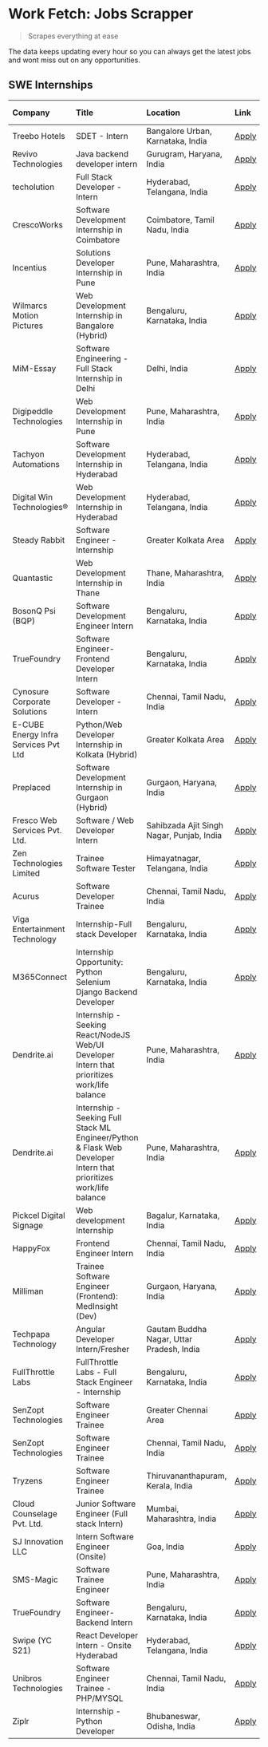 # Work Fetch: Jobs Scrapper
> Scrapes everything at ease

The data keeps updating every hour so you can always get the latest jobs and wont miss out on any opportunities.

## SWE Internships
<!--START_SECTION:workfetch-->
| Company                              | Title                                                                                                              | Location                                  | Link                                                                                                                                                                                                                                                                                                                            | Date Posted   |
|:-------------------------------------|:-------------------------------------------------------------------------------------------------------------------|:------------------------------------------|:--------------------------------------------------------------------------------------------------------------------------------------------------------------------------------------------------------------------------------------------------------------------------------------------------------------------------------|:--------------|
| Treebo Hotels                        | SDET - Intern                                                                                                      | Bangalore Urban, Karnataka, India         | [Apply](https://in.linkedin.com/jobs/view/sdet-intern-at-treebo-hotels-3902832257?position=11&pageNum=0&refId=cP5YfXWPi7B9jZqpiOpIOg%3D%3D&trackingId=HNH1u4bXcySXm3sFz34ifA%3D%3D&trk=public_jobs_jserp-result_search-card)                                                                                                    | 2024-04-19    |
| Revivo Technologies                  | Java backend developer intern                                                                                      | Gurugram, Haryana, India                  | [Apply](https://in.linkedin.com/jobs/view/java-backend-developer-intern-at-revivo-technologies-3906034446?position=26&pageNum=0&refId=cP5YfXWPi7B9jZqpiOpIOg%3D%3D&trackingId=mwxL84zEuTkVN7qJ%2BzOcZQ%3D%3D&trk=public_jobs_jserp-result_search-card)                                                                          | 2024-04-19    |
| techolution                          | Full Stack Developer - Intern                                                                                      | Hyderabad, Telangana, India               | [Apply](https://in.linkedin.com/jobs/view/full-stack-developer-intern-at-techolution-3904814977?position=28&pageNum=0&refId=cP5YfXWPi7B9jZqpiOpIOg%3D%3D&trackingId=0IbvxYIwR2vSiZ2%2FwC88bA%3D%3D&trk=public_jobs_jserp-result_search-card)                                                                                    | 2024-04-18    |
| CrescoWorks                          | Software Development Internship in Coimbatore                                                                      | Coimbatore, Tamil Nadu, India             | [Apply](https://in.linkedin.com/jobs/view/software-development-internship-in-coimbatore-at-crescoworks-3904327953?position=6&pageNum=0&refId=cP5YfXWPi7B9jZqpiOpIOg%3D%3D&trackingId=vzq%2Fsf6OpWGwF6axGnMvJg%3D%3D&trk=public_jobs_jserp-result_search-card)                                                                   | 2024-04-17    |
| Incentius                            | Solutions Developer Internship in Pune                                                                             | Pune, Maharashtra, India                  | [Apply](https://in.linkedin.com/jobs/view/solutions-developer-internship-in-pune-at-incentius-3904329499?position=15&pageNum=0&refId=cP5YfXWPi7B9jZqpiOpIOg%3D%3D&trackingId=A7KF6ep%2BCd4EsVW%2BKnarqA%3D%3D&trk=public_jobs_jserp-result_search-card)                                                                         | 2024-04-17    |
| Wilmarcs Motion Pictures             | Web Development Internship in Bangalore (Hybrid)                                                                   | Bengaluru, Karnataka, India               | [Apply](https://in.linkedin.com/jobs/view/web-development-internship-in-bangalore-hybrid-at-wilmarcs-motion-pictures-3904333111?position=40&pageNum=0&refId=cP5YfXWPi7B9jZqpiOpIOg%3D%3D&trackingId=JBQzK1WUZBhtdpP9s64maQ%3D%3D&trk=public_jobs_jserp-result_search-card)                                                      | 2024-04-17    |
| MiM-Essay                            | Software Engineering - Full Stack Internship in Delhi                                                              | Delhi, India                              | [Apply](https://in.linkedin.com/jobs/view/software-engineering-full-stack-internship-in-delhi-at-mim-essay-3901647332?position=19&pageNum=0&refId=cP5YfXWPi7B9jZqpiOpIOg%3D%3D&trackingId=DlRchrmT60I7CkYhHc9aug%3D%3D&trk=public_jobs_jserp-result_search-card)                                                                | 2024-04-15    |
| Digipeddle Technologies              | Web Development Internship in Pune                                                                                 | Pune, Maharashtra, India                  | [Apply](https://in.linkedin.com/jobs/view/web-development-internship-in-pune-at-digipeddle-technologies-3898605884?position=36&pageNum=0&refId=cP5YfXWPi7B9jZqpiOpIOg%3D%3D&trackingId=eeEVMt4jXq475msiQHkSEA%3D%3D&trk=public_jobs_jserp-result_search-card)                                                                   | 2024-04-13    |
| Tachyon Automations                  | Software Development Internship in Hyderabad                                                                       | Hyderabad, Telangana, India               | [Apply](https://in.linkedin.com/jobs/view/software-development-internship-in-hyderabad-at-tachyon-automations-3896969464?position=23&pageNum=0&refId=cP5YfXWPi7B9jZqpiOpIOg%3D%3D&trackingId=EktP4UdQBcnXl4AipUk8Sw%3D%3D&trk=public_jobs_jserp-result_search-card)                                                             | 2024-04-12    |
| Digital Win Technologies®            | Web Development Internship in Hyderabad                                                                            | Hyderabad, Telangana, India               | [Apply](https://in.linkedin.com/jobs/view/web-development-internship-in-hyderabad-at-digital-win-technologies%C2%AE-3893193501?position=49&pageNum=0&refId=cP5YfXWPi7B9jZqpiOpIOg%3D%3D&trackingId=DSGsrUDHKUy6nBcJYFY%2F%2Bg%3D%3D&trk=public_jobs_jserp-result_search-card)                                                   | 2024-04-10    |
| Steady Rabbit                        | Software Engineer - Internship                                                                                     | Greater Kolkata Area                      | [Apply](https://in.linkedin.com/jobs/view/software-engineer-internship-at-steady-rabbit-3885171077?position=4&pageNum=0&refId=cP5YfXWPi7B9jZqpiOpIOg%3D%3D&trackingId=RB6FROZ3f4gAVtFT4pJUCw%3D%3D&trk=public_jobs_jserp-result_search-card)                                                                                    | 2024-04-08    |
| Quantastic                           | Web Development Internship in Thane                                                                                | Thane, Maharashtra, India                 | [Apply](https://in.linkedin.com/jobs/view/web-development-internship-in-thane-at-quantastic-3888221292?position=55&pageNum=0&refId=cP5YfXWPi7B9jZqpiOpIOg%3D%3D&trackingId=ZnVOKWiLCeGEmBxFflLzbw%3D%3D&trk=public_jobs_jserp-result_search-card)                                                                               | 2024-04-08    |
| BosonQ Psi (BQP)                     | Software Development Engineer Intern                                                                               | Bengaluru, Karnataka, India               | [Apply](https://in.linkedin.com/jobs/view/software-development-engineer-intern-at-bosonq-psi-bqp-3888328596?position=22&pageNum=0&refId=cP5YfXWPi7B9jZqpiOpIOg%3D%3D&trackingId=IQFdA0tswZQaoyCCCj%2BvsA%3D%3D&trk=public_jobs_jserp-result_search-card)                                                                        | 2024-04-06    |
| TrueFoundry                          | Software Engineer- Frontend Developer Intern                                                                       | Bengaluru, Karnataka, India               | [Apply](https://in.linkedin.com/jobs/view/software-engineer-frontend-developer-intern-at-truefoundry-3887320206?position=14&pageNum=0&refId=cP5YfXWPi7B9jZqpiOpIOg%3D%3D&trackingId=YXXTSZ2UavqWTjA%2FsMw%2BAw%3D%3D&trk=public_jobs_jserp-result_search-card)                                                                  | 2024-04-05    |
| Cynosure Corporate Solutions         | Software Developer -Intern                                                                                         | Chennai, Tamil Nadu, India                | [Apply](https://in.linkedin.com/jobs/view/software-developer-intern-at-cynosure-corporate-solutions-3884767755?position=16&pageNum=0&refId=cP5YfXWPi7B9jZqpiOpIOg%3D%3D&trackingId=nDRfMQFmUuPvHYaLwYYZmQ%3D%3D&trk=public_jobs_jserp-result_search-card)                                                                       | 2024-04-04    |
| E-CUBE Energy Infra Services Pvt Ltd | Python/Web Developer Internship in Kolkata (Hybrid)                                                                | Greater Kolkata Area                      | [Apply](https://in.linkedin.com/jobs/view/python-web-developer-internship-in-kolkata-hybrid-at-e-cube-energy-infra-services-pvt-ltd-3882160442?position=8&pageNum=0&refId=cP5YfXWPi7B9jZqpiOpIOg%3D%3D&trackingId=wcJZsPXdB57XCYPxyChZDQ%3D%3D&trk=public_jobs_jserp-result_search-card)                                        | 2024-04-02    |
| Preplaced                            | Software Development Internship in Gurgaon (Hybrid)                                                                | Gurgaon, Haryana, India                   | [Apply](https://in.linkedin.com/jobs/view/software-development-internship-in-gurgaon-hybrid-at-preplaced-3880567870?position=20&pageNum=0&refId=cP5YfXWPi7B9jZqpiOpIOg%3D%3D&trackingId=nC0bRVA0a9QASC1W%2Ft0s%2Fg%3D%3D&trk=public_jobs_jserp-result_search-card)                                                              | 2024-04-01    |
| Fresco Web Services Pvt. Ltd.        | Software / Web Developer Intern                                                                                    | Sahibzada Ajit Singh Nagar, Punjab, India | [Apply](https://in.linkedin.com/jobs/view/software-web-developer-intern-at-fresco-web-services-pvt-ltd-3880552598?position=50&pageNum=0&refId=cP5YfXWPi7B9jZqpiOpIOg%3D%3D&trackingId=NbBbXiD0dM%2BOyuxiHZQYXg%3D%3D&trk=public_jobs_jserp-result_search-card)                                                                  | 2024-04-01    |
| Zen Technologies Limited             | Trainee Software  Tester                                                                                           | Himayatnagar, Telangana, India            | [Apply](https://in.linkedin.com/jobs/view/trainee-software-tester-at-zen-technologies-limited-3872100214?position=9&pageNum=0&refId=cP5YfXWPi7B9jZqpiOpIOg%3D%3D&trackingId=i2ge4A3iIkfKN38jrpDvUA%3D%3D&trk=public_jobs_jserp-result_search-card)                                                                              | 2024-03-26    |
| Acurus                               | Software Developer Trainee                                                                                         | Chennai, Tamil Nadu, India                | [Apply](https://in.linkedin.com/jobs/view/software-developer-trainee-at-acurus-3871400616?position=17&pageNum=0&refId=cP5YfXWPi7B9jZqpiOpIOg%3D%3D&trackingId=hq24OUKwC0iiIk6bOuahKw%3D%3D&trk=public_jobs_jserp-result_search-card)                                                                                            | 2024-03-26    |
| Viga Entertainment Technology        | Internship-Full stack Developer                                                                                    | Bengaluru, Karnataka, India               | [Apply](https://in.linkedin.com/jobs/view/internship-full-stack-developer-at-viga-entertainment-technology-3870669789?position=21&pageNum=0&refId=cP5YfXWPi7B9jZqpiOpIOg%3D%3D&trackingId=ZWGgrRIq584c0q%2BJ%2BVqRhQ%3D%3D&trk=public_jobs_jserp-result_search-card)                                                            | 2024-03-25    |
| M365Connect                          | Internship Opportunity: Python Selenium Django Backend Developer                                                   | Bengaluru, Karnataka, India               | [Apply](https://in.linkedin.com/jobs/view/internship-opportunity-python-selenium-django-backend-developer-at-m365connect-3868219387?position=60&pageNum=0&refId=cP5YfXWPi7B9jZqpiOpIOg%3D%3D&trackingId=sl%2BvW3aKdvkR7A2mgtuR8A%3D%3D&trk=public_jobs_jserp-result_search-card)                                                | 2024-03-24    |
| Dendrite.ai                          | Internship - Seeking React/NodeJS Web/UI Developer Intern that prioritizes work/life balance                       | Pune, Maharashtra, India                  | [Apply](https://in.linkedin.com/jobs/view/internship-seeking-react-nodejs-web-ui-developer-intern-that-prioritizes-work-life-balance-at-dendrite-ai-3853583200?position=30&pageNum=0&refId=cP5YfXWPi7B9jZqpiOpIOg%3D%3D&trackingId=0WFrPjKLZ%2F0FANW951oLLg%3D%3D&trk=public_jobs_jserp-result_search-card)                     | 2024-03-12    |
| Dendrite.ai                          | Internship - Seeking Full Stack ML Engineer/Python & Flask Web Developer Intern that prioritizes work/life balance | Pune, Maharashtra, India                  | [Apply](https://in.linkedin.com/jobs/view/internship-seeking-full-stack-ml-engineer-python-flask-web-developer-intern-that-prioritizes-work-life-balance-at-dendrite-ai-3853583202?position=58&pageNum=0&refId=cP5YfXWPi7B9jZqpiOpIOg%3D%3D&trackingId=uxCCrlBhBJhmAbOGJZyu%2FQ%3D%3D&trk=public_jobs_jserp-result_search-card) | 2024-03-12    |
| Pickcel Digital Signage              | Web development Internship                                                                                         | Bagalur, Karnataka, India                 | [Apply](https://in.linkedin.com/jobs/view/web-development-internship-at-pickcel-digital-signage-3849506118?position=48&pageNum=0&refId=cP5YfXWPi7B9jZqpiOpIOg%3D%3D&trackingId=jSlCEMO2VX8DGqtlIpLZLw%3D%3D&trk=public_jobs_jserp-result_search-card)                                                                           | 2024-03-08    |
| HappyFox                             | Frontend Engineer Intern                                                                                           | Chennai, Tamil Nadu, India                | [Apply](https://in.linkedin.com/jobs/view/frontend-engineer-intern-at-happyfox-3848357951?position=45&pageNum=0&refId=cP5YfXWPi7B9jZqpiOpIOg%3D%3D&trackingId=i1tDHYB0AN3FEGNHFjet9Q%3D%3D&trk=public_jobs_jserp-result_search-card)                                                                                            | 2024-03-07    |
| Milliman                             | Trainee Software Engineer (Frontend): MedInsight (Dev)                                                             | Gurgaon, Haryana, India                   | [Apply](https://in.linkedin.com/jobs/view/trainee-software-engineer-frontend-medinsight-dev-at-milliman-3792874280?position=10&pageNum=0&refId=cP5YfXWPi7B9jZqpiOpIOg%3D%3D&trackingId=5bEikD4%2B3LTVHalPPTq0Zw%3D%3D&trk=public_jobs_jserp-result_search-card)                                                                 | 2024-03-01    |
| Techpapa Technology                  | Angular Developer Intern/Fresher                                                                                   | Gautam Buddha Nagar, Uttar Pradesh, India | [Apply](https://in.linkedin.com/jobs/view/angular-developer-intern-fresher-at-techpapa-technology-3834305862?position=53&pageNum=0&refId=cP5YfXWPi7B9jZqpiOpIOg%3D%3D&trackingId=TB1Mb9UrDCyEYgO1%2BYtsSw%3D%3D&trk=public_jobs_jserp-result_search-card)                                                                       | 2024-02-20    |
| FullThrottle Labs                    | FullThrottle Labs - Full Stack Engineer - Internship                                                               | Bengaluru, Karnataka, India               | [Apply](https://in.linkedin.com/jobs/view/fullthrottle-labs-full-stack-engineer-internship-at-fullthrottle-labs-3829636016?position=51&pageNum=0&refId=cP5YfXWPi7B9jZqpiOpIOg%3D%3D&trackingId=jWT24G0XbiKswq7O9w%2B%2BzA%3D%3D&trk=public_jobs_jserp-result_search-card)                                                       | 2024-02-17    |
| SenZopt Technologies                 | Software Engineer Trainee                                                                                          | Greater Chennai Area                      | [Apply](https://in.linkedin.com/jobs/view/software-engineer-trainee-at-senzopt-technologies-3827688781?position=29&pageNum=0&refId=cP5YfXWPi7B9jZqpiOpIOg%3D%3D&trackingId=i9RMnHKRat0jrEtKxaqngA%3D%3D&trk=public_jobs_jserp-result_search-card)                                                                               | 2024-02-12    |
| SenZopt Technologies                 | Software Engineer Trainee                                                                                          | Chennai, Tamil Nadu, India                | [Apply](https://in.linkedin.com/jobs/view/software-engineer-trainee-at-senzopt-technologies-3827686880?position=44&pageNum=0&refId=cP5YfXWPi7B9jZqpiOpIOg%3D%3D&trackingId=2MC7Pljvc8O5VpuOzn2QAw%3D%3D&trk=public_jobs_jserp-result_search-card)                                                                               | 2024-02-12    |
| Tryzens                              | Software Engineer Trainee                                                                                          | Thiruvananthapuram, Kerala, India         | [Apply](https://in.linkedin.com/jobs/view/software-engineer-trainee-at-tryzens-3809363491?position=31&pageNum=0&refId=cP5YfXWPi7B9jZqpiOpIOg%3D%3D&trackingId=dPh0WOXgnapfSyMBBr12sQ%3D%3D&trk=public_jobs_jserp-result_search-card)                                                                                            | 2024-01-18    |
| Cloud Counselage Pvt. Ltd.           | Junior Software Engineer (Full stack Intern)                                                                       | Mumbai, Maharashtra, India                | [Apply](https://in.linkedin.com/jobs/view/junior-software-engineer-full-stack-intern-at-cloud-counselage-pvt-ltd-3803132814?position=24&pageNum=0&refId=cP5YfXWPi7B9jZqpiOpIOg%3D%3D&trackingId=savZ9Z46LeNSa8Fr9dO46A%3D%3D&trk=public_jobs_jserp-result_search-card)                                                          | 2024-01-11    |
| SJ Innovation LLC                    | Intern Software Engineer (Onsite)                                                                                  | Goa, India                                | [Apply](https://in.linkedin.com/jobs/view/intern-software-engineer-onsite-at-sj-innovation-llc-3799959011?position=38&pageNum=0&refId=cP5YfXWPi7B9jZqpiOpIOg%3D%3D&trackingId=4w%2FYnSlDonL1edGMeeL5uw%3D%3D&trk=public_jobs_jserp-result_search-card)                                                                          | 2024-01-11    |
| SMS-Magic                            | Software Trainee Engineer                                                                                          | Pune, Maharashtra, India                  | [Apply](https://in.linkedin.com/jobs/view/software-trainee-engineer-at-sms-magic-3761409781?position=25&pageNum=0&refId=cP5YfXWPi7B9jZqpiOpIOg%3D%3D&trackingId=boDgKlgU%2BfZzouCAfWsnrQ%3D%3D&trk=public_jobs_jserp-result_search-card)                                                                                        | 2023-11-16    |
| TrueFoundry                          | Software Engineer-Backend Intern                                                                                   | Bengaluru, Karnataka, India               | [Apply](https://in.linkedin.com/jobs/view/software-engineer-backend-intern-at-truefoundry-3779508170?position=27&pageNum=0&refId=cP5YfXWPi7B9jZqpiOpIOg%3D%3D&trackingId=G1%2FBA%2B8hNf%2FyshS2QMsvdg%3D%3D&trk=public_jobs_jserp-result_search-card)                                                                           | 2023-11-10    |
| Swipe (YC S21)                       | React Developer Intern - Onsite Hyderabad                                                                          | Hyderabad, Telangana, India               | [Apply](https://in.linkedin.com/jobs/view/react-developer-intern-onsite-hyderabad-at-swipe-yc-s21-3737600089?position=33&pageNum=0&refId=cP5YfXWPi7B9jZqpiOpIOg%3D%3D&trackingId=SSMZzTeNZ596W1T8zmGOAg%3D%3D&trk=public_jobs_jserp-result_search-card)                                                                         | 2023-10-13    |
| Unibros Technologies                 | Software Engineer Trainee - PHP/MYSQL                                                                              | Chennai, Tamil Nadu, India                | [Apply](https://in.linkedin.com/jobs/view/software-engineer-trainee-php-mysql-at-unibros-technologies-3656599241?position=32&pageNum=0&refId=cP5YfXWPi7B9jZqpiOpIOg%3D%3D&trackingId=tePAag3XuODaQn3dvVLzOg%3D%3D&trk=public_jobs_jserp-result_search-card)                                                                     | 2023-06-12    |
| Ziplr                                | Internship - Python Developer                                                                                      | Bhubaneswar, Odisha, India                | [Apply](https://in.linkedin.com/jobs/view/internship-python-developer-at-ziplr-3645677592?position=57&pageNum=0&refId=cP5YfXWPi7B9jZqpiOpIOg%3D%3D&trackingId=hRGY2IvpbbmjBJ6tkzc67w%3D%3D&trk=public_jobs_jserp-result_search-card)                                                                                            | 2023-06-02    |
<!--END_SECTION:workfetch-->
